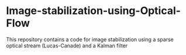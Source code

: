 # Image-stabilization-using-Optical-Flow

This repository contains a code for image stabilization using a sparse optical stream (Lucas-Canade) and a Kalman filter

